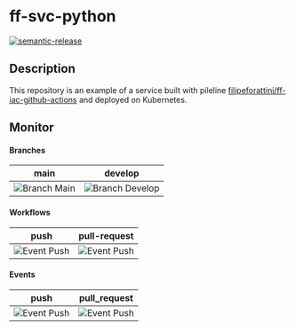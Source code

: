 # ff-svc-python
[![semantic-release](https://img.shields.io/badge/%20%20%F0%9F%93%A6%F0%9F%9A%80-semantic--release-e10079.svg)](https://github.com/semantic-release/semantic-release)

## Description

This repository is an example of a service built with pileline [filipeforattini/ff-iac-github-actions](https://github.com/filipeforattini/ff-iac-github-actions) and deployed on Kubernetes.

## Monitor

#### Branches

| main | develop |
| :---: | :---: |
| ![Branch Main](https://github.com/filipeforattini/ff-svc-python/actions/workflows/push.yml/badge.svg?branch=main) | ![Branch Develop](https://github.com/filipeforattini/ff-svc-python/actions/workflows/push.yml/badge.svg?branch=main) |

#### Workflows

| push | pull-request |
| :---: | :---: |
| ![Event Push](https://github.com/filipeforattini/ff-svc-python/actions/workflows/push.yml/badge.svg) | ![Event Push](https://github.com/filipeforattini/ff-svc-python/actions/workflows/pull-request.yml/badge.svg) |

#### Events

| push | pull_request |
| :---: | :---: |
| ![Event Push](https://github.com/filipeforattini/ff-svc-python/actions/workflows/push.yml/badge.svg?event=push) | ![Event Push](https://github.com/filipeforattini/ff-svc-python/actions/workflows/pull-request.yml/badge.svg?event=pull_request) |

